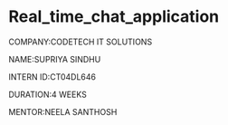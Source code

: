 # Real_time_chat_application

COMPANY:CODETECH IT SOLUTIONS

NAME:SUPRIYA SINDHU

INTERN ID:CT04DL646

DURATION:4 WEEKS

MENTOR:NEELA SANTHOSH